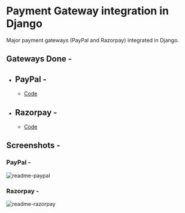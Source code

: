 # Payment Gateway integration in Django
Major payment gateways (PayPal and Razorpay) integrated in Django.


 
## Gateways Done -
 - ## PayPal -
   - [Code](https://github.com/Davraph/PaymentGatewaysDjango/tree/master/paypal-donation)

   
 - ## Razorpay -
   - [Code](https://github.com/Davraph/PaymentGatewaysDjango/tree/master/razorpay)
  

## Screenshots - 

### PayPal - 
![readme-paypal](https://user-images.githubusercontent.com/59442907/97109174-ad96b380-16f7-11eb-99df-b884586c0c92.jpg)

### Razorpay - 
![readme-razorpay](https://user-images.githubusercontent.com/59442907/97109176-aff90d80-16f7-11eb-8e71-b800e21bb3cd.jpg)
